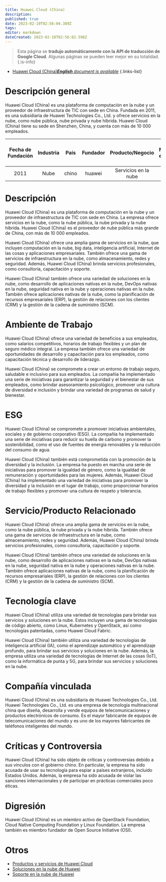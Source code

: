 ```yaml
---
title: Huawei Cloud (China)
description: 
published: true
date: 2023-02-10T02:56:04.389Z
tags: 
editor: markdown
dateCreated: 2023-02-10T02:56:02.598Z
---
```


> Esta página se **tradujo automáticamente con la API de traducción de Google Cloud**.
Algunas páginas se pueden leer mejor en su totalidad.{.is-info}



- [Huawei Cloud (China)***English** document is available*](/en/Knowledge-base/Dictionary/Company/huawei-cloud-china)
{.links-list}


# Descripción general

Huawei Cloud (China) es una plataforma de computación en la nube y un proveedor de infraestructura de TIC con sede en China. Fundada en 2011, es una subsidiaria de Huawei Technologies Co., Ltd. y ofrece servicios en la nube, como nube pública, nube privada y nube híbrida. Huawei Cloud (China) tiene su sede en Shenzhen, China, y cuenta con más de 10 000 empleados.

| Fecha de Fundación | Industria | País | Fundador | Producto/Negocio | Número de empleados | Ubicación de la Sede | Sitio web de la empresa |
| :----------------: | :-----: | :----: | :----: | :--------------: | :----------------: | :--------------------: | :--------------: |
| 2011 | Nube | chino | huawei | Servicios en la nube | 10,000+ | Shenzhen | [Nube de Huawei](https://www.huaweicloud.com/) |

# Descripción

Huawei Cloud (China) es una plataforma de computación en la nube y un proveedor de infraestructura de TIC con sede en China. La empresa ofrece servicios en la nube, como la nube pública, la nube privada y la nube híbrida. Huawei Cloud (China) es el proveedor de nube pública más grande de China, con más de 10 000 empleados.

Huawei Cloud (China) ofrece una amplia gama de servicios en la nube, que incluyen computación en la nube, big data, inteligencia artificial, Internet de las cosas y aplicaciones empresariales. También ofrece una gama de servicios de infraestructura en la nube, como almacenamiento, redes y seguridad. Además, Huawei Cloud (China) brinda servicios profesionales, como consultoría, capacitación y soporte.

Huawei Cloud (China) también ofrece una variedad de soluciones en la nube, como desarrollo de aplicaciones nativas en la nube, DevOps nativas en la nube, seguridad nativa en la nube y operaciones nativas en la nube. También ofrece aplicaciones nativas de la nube, como la planificación de recursos empresariales (ERP), la gestión de relaciones con los clientes (CRM) y la gestión de la cadena de suministro (SCM).

# Ambiente de Trabajo

Huawei Cloud (China) ofrece una variedad de beneficios a sus empleados, como salarios competitivos, horarios de trabajo flexibles y un plan de seguro médico integral. La empresa también ofrece una variedad de oportunidades de desarrollo y capacitación para los empleados, como capacitación técnica y desarrollo de liderazgo.

Huawei Cloud (China) se compromete a crear un entorno de trabajo seguro, saludable e inclusivo para sus empleados. La compañía ha implementado una serie de iniciativas para garantizar la seguridad y el bienestar de sus empleados, como brindar asesoramiento psicológico, promover una cultura de diversidad e inclusión y brindar una variedad de programas de salud y bienestar.

# ESG

Huawei Cloud (China) se compromete a promover iniciativas ambientales, sociales y de gobierno corporativo (ESG). La compañía ha implementado una serie de iniciativas para reducir su huella de carbono y promover la sostenibilidad, como el uso de fuentes de energía renovables y la reducción del consumo de agua.

Huawei Cloud (China) también está comprometida con la promoción de la diversidad y la inclusión. La empresa ha puesto en marcha una serie de iniciativas para promover la igualdad de género, como la igualdad de remuneración y oportunidades para las mujeres. Además, Huawei Cloud (China) ha implementado una variedad de iniciativas para promover la diversidad y la inclusión en el lugar de trabajo, como proporcionar horarios de trabajo flexibles y promover una cultura de respeto y tolerancia.

# Servicio/Producto Relacionado

Huawei Cloud (China) ofrece una amplia gama de servicios en la nube, como la nube pública, la nube privada y la nube híbrida. También ofrece una gama de servicios de infraestructura en la nube, como almacenamiento, redes y seguridad. Además, Huawei Cloud (China) brinda servicios profesionales, como consultoría, capacitación y soporte.

Huawei Cloud (China) también ofrece una variedad de soluciones en la nube, como desarrollo de aplicaciones nativas en la nube, DevOps nativas en la nube, seguridad nativa en la nube y operaciones nativas en la nube. También ofrece aplicaciones nativas de la nube, como la planificación de recursos empresariales (ERP), la gestión de relaciones con los clientes (CRM) y la gestión de la cadena de suministro (SCM).

# Tecnología clave

Huawei Cloud (China) utiliza una variedad de tecnologías para brindar sus servicios y soluciones en la nube. Estos incluyen una gama de tecnologías de código abierto, como Linux, Kubernetes y OpenStack, así como tecnologías patentadas, como Huawei Cloud Fabric.

Huawei Cloud (China) también utiliza una variedad de tecnologías de inteligencia artificial (IA), como el aprendizaje automático y el aprendizaje profundo, para brindar sus servicios y soluciones en la nube. Además, la empresa utiliza una variedad de tecnologías de Internet de las cosas (IoT), como la informática de punta y 5G, para brindar sus servicios y soluciones en la nube.

# Compañía vinculada

Huawei Cloud (China) es una subsidiaria de Huawei Technologies Co., Ltd. Huawei Technologies Co., Ltd. es una empresa de tecnología multinacional china que diseña, desarrolla y vende equipos de telecomunicaciones y productos electrónicos de consumo. Es el mayor fabricante de equipos de telecomunicaciones del mundo y es uno de los mayores fabricantes de teléfonos inteligentes del mundo.

# Críticas y Controversia

Huawei Cloud (China) ha sido objeto de críticas y controversias debido a sus vínculos con el gobierno chino. En particular, la empresa ha sido acusada de usar su tecnología para espiar a países extranjeros, incluido Estados Unidos. Además, la empresa ha sido acusada de violar las sanciones internacionales y de participar en prácticas comerciales poco éticas.

# Digresión

Huawei Cloud (China) es un miembro activo de OpenStack Foundation, Cloud Native Computing Foundation y Linux Foundation. La empresa también es miembro fundador de Open Source Initiative (OSI).

# Otros

- [Productos y servicios de Huawei Cloud](https://www.huaweicloud.com/products.html)
- [Soluciones en la nube de Huawei](https://www.huaweicloud.com/solutions.html)
- [Soporte en la nube de Huawei](https://www.huaweicloud.com/support.html)
